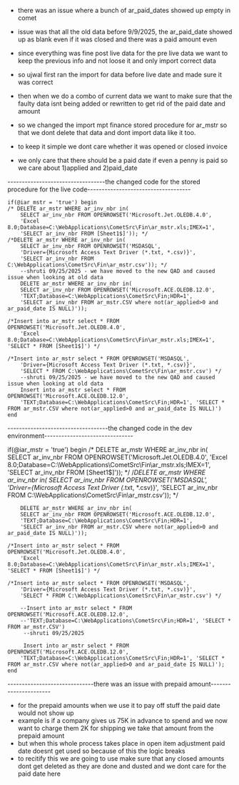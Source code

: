 * there was an issue where a bunch of ar_paid_dates showed up empty in comet
* issue was that all the old data before 9/9/2025, the ar_paid_date showed up as blank even if it was closed and there was a paid amount even
* since everything was fine post live data for the pre live data we want to keep the previous info and not loose it and only import correct data
* so ujwal first ran the import for data before live date and made sure it was correct
* then when we do a combo of current data we want to make sure that the faulty data isnt being added or rewritten to get rid of the paid date and amount
* so we changed the import mpt finance stored procedure for ar_mstr so that we dont delete that data and dont import data like it too.

* to keep it simple we dont care whether it was opened or closed invoice
* we only care that there should be a paid date if even a penny is paid so we care about 1)applied and 2)paid_date



----------------------------------the changed code for the stored procedure for the live code------------------------------------

	
	if(@iar_mstr = 'true') begin
	/* DELETE ar_mstr WHERE ar_inv_nbr in(
		SELECT ar_inv_nbr FROM OPENROWSET('Microsoft.Jet.OLEDB.4.0',
		'Excel 8.0;Database=C:\WebApplications\CometSrc\Fin\ar_mstr.xls;IMEX=1', 
		'SELECT ar_inv_nbr FROM [Sheet1$]')); */
	/*DELETE ar_mstr WHERE ar_inv_nbr in(
		SELECT ar_inv_nbr FROM OPENROWSET('MSDASQL',
		'Driver={Microsoft Access Text Driver (*.txt, *.csv)}', 
		'SELECT ar_inv_nbr FROM C:\WebApplications\CometSrc\Fin\ar_mstr.csv')); */
		--shruti 09/25/2025 - we have moved to the new QAD and caused issue when looking at old data
		DELETE ar_mstr WHERE ar_inv_nbr in(
		SELECT ar_inv_nbr FROM OPENROWSET('Microsoft.ACE.OLEDB.12.0',
		'TEXT;Database=C:\WebApplications\CometSrc\Fin;HDR=1', 
		'SELECT ar_inv_nbr FROM ar_mstr.CSV where not(ar_applied>0 and ar_paid_date IS NULL)'));

	/*Insert into ar_mstr select * FROM OPENROWSET('Microsoft.Jet.OLEDB.4.0',
		'Excel 8.0;Database=C:\WebApplications\CometSrc\Fin\ar_mstr.xls;IMEX=1', 'SELECT * FROM [Sheet1$]') */

	/*Insert into ar_mstr select * FROM OPENROWSET('MSDASQL',
		'Driver={Microsoft Access Text Driver (*.txt, *.csv)}', 
		'SELECT * FROM C:\WebApplications\CometSrc\Fin\ar_mstr.csv') */
		--shruti 09/25/2025 - we have moved to the new QAD and caused issue when looking at old data
		Insert into ar_mstr select * FROM OPENROWSET('Microsoft.ACE.OLEDB.12.0',
		'TEXT;Database=C:\WebApplications\CometSrc\Fin;HDR=1', 'SELECT * FROM ar_mstr.CSV where not(ar_applied>0 and ar_paid_date IS NULL)')
	end


-----------------------------------the changed code in the dev environment-------------------------------




if(@iar_mstr = 'true') begin
	/* DELETE ar_mstr WHERE ar_inv_nbr in(
		SELECT ar_inv_nbr FROM OPENROWSET('Microsoft.Jet.OLEDB.4.0',
		'Excel 8.0;Database=C:\WebApplications\CometSrc\Fin\ar_mstr.xls;IMEX=1', 
		'SELECT ar_inv_nbr FROM [Sheet1$]')); */
	/*DELETE ar_mstr WHERE ar_inv_nbr in(
		SELECT ar_inv_nbr FROM OPENROWSET('MSDASQL',
		'Driver={Microsoft Access Text Driver (*.txt, *.csv)}', 
		'SELECT ar_inv_nbr FROM C:\WebApplications\CometSrc\Fin\ar_mstr.csv')); */

		DELETE ar_mstr WHERE ar_inv_nbr in(
		SELECT ar_inv_nbr FROM OPENROWSET('Microsoft.ACE.OLEDB.12.0',
		'TEXT;Database=C:\WebApplications\CometSrc\Fin;HDR=1', 
		'SELECT ar_inv_nbr FROM ar_mstr.CSV where not(ar_applied>0 and ar_paid_date IS NULL)'));

	/*Insert into ar_mstr select * FROM OPENROWSET('Microsoft.Jet.OLEDB.4.0',
		'Excel 8.0;Database=C:\WebApplications\CometSrc\Fin\ar_mstr.xls;IMEX=1', 'SELECT * FROM [Sheet1$]') */

	/*Insert into ar_mstr select * FROM OPENROWSET('MSDASQL',
		'Driver={Microsoft Access Text Driver (*.txt, *.csv)}', 
		'SELECT * FROM C:\WebApplications\CometSrc\Fin\ar_mstr.csv') */

		--Insert into ar_mstr select * FROM OPENROWSET('Microsoft.ACE.OLEDB.12.0',
		--'TEXT;Database=C:\WebApplications\CometSrc\Fin;HDR=1', 'SELECT * FROM ar_mstr.CSV')
		 --shruti 09/25/2025

		 Insert into ar_mstr select * FROM OPENROWSET('Microsoft.ACE.OLEDB.12.0',
		'TEXT;Database=C:\WebApplications\CometSrc\Fin;HDR=1', 'SELECT * FROM ar_mstr.CSV where not(ar_applied>0 and ar_paid_date IS NULL)');
	end
  ------------------------------there was an issue with prepaid amount----------------------

  * for the prepaid amounts when we use it to pay off stuff the paid date would not show up
  * example is if a company gives us 75K in advance to spend and we now want to charge them 2K for shipping we take that amount from the prepaid amount
  * but when this whole process takes place in open item adjustment paid date doesnt get used so because of this the logic breaks
  * to recitify this we are going to use make sure that any closed amounts dont get deleted as they are done and dusted and we dont care for the paid date here
 
